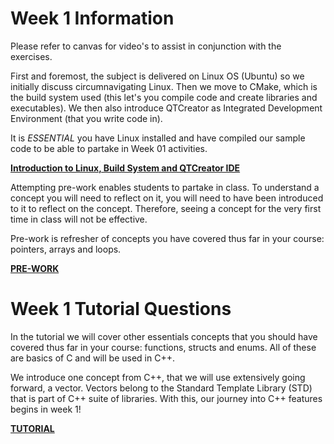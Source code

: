 Week 1 Information
=========================

Please refer to canvas for video's to assist in conjunction with the exercises.

First and foremost, the subject is delivered on Linux OS (Ubuntu) so we initially discuss circumnavigating Linux. Then we move to CMake, which is the build system used (this let's you compile code and create libraries and executables). We then also introduce QTCreator as Integrated Development Environment (that you write code in).

It is *ESSENTIAL* you have Linux installed and have compiled our sample code to be able to partake in Week 01 activities.

**[Introduction to Linux, Build System and QTCreator IDE](./LINUX_BUILD_SYSTEM_IDE.md)**

Attempting pre-work enables students to partake in class. To understand a concept you will need to reflect on it, you will need to have been introduced to it to reflect on the concept. Therefore, seeing a concept for the very first time in class will not be effective. 

Pre-work is refresher of concepts you have covered thus far in your course: pointers, arrays and loops.

**[PRE-WORK](./PREWORK.md)**

Week 1 Tutorial Questions
=========================

In the tutorial we will cover other essentials concepts that you should have covered thus far in your course: functions, structs and enums. All of these are basics of C and will be used in C++.

We introduce one concept from C++, that we will use extensively going forward, a vector. Vectors belong to the Standard Template Library (STD) that is part of C++ suite of libraries. With this, our journey into C++ features begins in week 1!

**[TUTORIAL](./TUTORIAL.md)**

